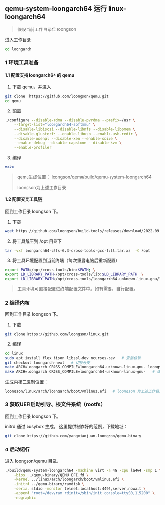 ## qemu-system-loongarch64 运行 linux-loongarch64

> 假设当前工作目录位 loongson

进入工作目录

```bash 
cd loongarch
```

### 1 环境工具准备

#### 1.1 配置支持 loongarch64 的 qemu

1. 下载 qemu，并进入

```bash
git clone  https://github.com/loongson/qemu.git
cd qemu
```

2. 配置

```bash
./configure --disable-rdma --disable-pvrdma --prefix=/usr \
	--target-list="loongarch64-softmmu" \
	--disable-libiscsi --disable-libnfs --disable-libpmem \
	--disable-glusterfs --enable-libusb --enable-usb-redir \
	--disable-opengl --disable-xen --enable-spice \
	--enable-debug --disable-capstone --disable-kvm \
	--enable-profiler
```

3. 编译

```bash
make
```

> qemu生成位置： loongson/qemu/build/qemu-system-loongarch64
>
> loongson为上述工作目录

#### 1.2 配置交叉工具链

回到工作目录 loongson 下。

1. 下载

```bash
wget https://github.com/loongson/build-tools/releases/download/2022.09.06/loongarch64-clfs-6.3-cross-tools-gcc-full.tar.xz
```

2. 将工具解压到 /opt 目录下

```bash
tar -vxf loongarch64-clfs-6.3-cross-tools-gcc-full.tar.xz  -C /opt
```

3. 将工具环境配置到当前终端（每次重启电脑后重新配置）

```bash
export PATH=/opt/cross-tools/bin:$PATH; \
export LD_LIBRARY_PATH=/opt/cross-tools/lib:$LD_LIBRARY_PATH; \
export LD_LIBRARY_PATH=/opt/cross-tools/loongarch64-unknown-linux-gnu/lib/:$LD_LIBRARY_PATH
```

> 工具环境可直接配置进终端配置文件中。如有需要，自行配置。

### 2 编译内核

回到工作目录 loongson 下。

1. 下载

```bash
git clone https://github.com/loongson/linux.git
```

2. 编译

```bash
cd linux
sudo apt install flex bison libssl-dev ncurses-dev   # 安装依赖
git checkout loongarch-next   # 切换分支
make ARCH=loongarch CROSS_COMPILE=loongarch64-unknown-linux-gnu- loongson3_defconfig   # 配置生成.config文件
make ARCH=loongarch CROSS_COMPILE=loongarch64-unknown-linux-gnu-   # 编译
```

生成内核二进制位置：

```bash
loongson/linux/arch/loongarch/boot/vmlinuz.efi   # loongson 为上述工作目录
```

### 3 获取UEFI启动引导、根文件系统（rootfs）

回到工作目录 loongson 下。

initrd 通过 busybox 生成， 这里提供制作好的范例，下载地址：

```bash
git clone https://github.com/yangxiaojuan-loongson/qemu-binary
```

### 4 启动运行

进入 loongson/qemu 目录。

```bash
./build/qemu-system-loongarch64 -machine virt -m 4G -cpu la464 -smp 1 \
	-bios ../qemu-binary/QEMU_EFI.fd \
	-kernel ../linux/arch/loongarch/boot/vmlinuz.efi \
	-initrd ../qemu-binary/ramdisk \
	-serial stdio -monitor telnet:localhost:4495,server,nowait \
	-append "root=/dev/ram rdinit=/sbin/init console=ttyS0,115200" \
	-nographic
```
